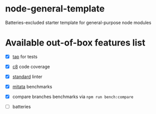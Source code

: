 # node-general-template
Batteries-excluded starter template for general-purpose node modules

# Available out-of-box features list

- [x] [tap](https://github.com/tapjs/tapjs) for tests
- [x] [c8](https://github.com/bcoe/c8) code coverage
- [x] [standard](https://github.com/standard/standard) linter
- [x] [mitata](https://github.com/evanwashere/mitata) benchmarks
- [x] compare branches benchmarks via `npm run bench:compare`
- [ ] batteries


